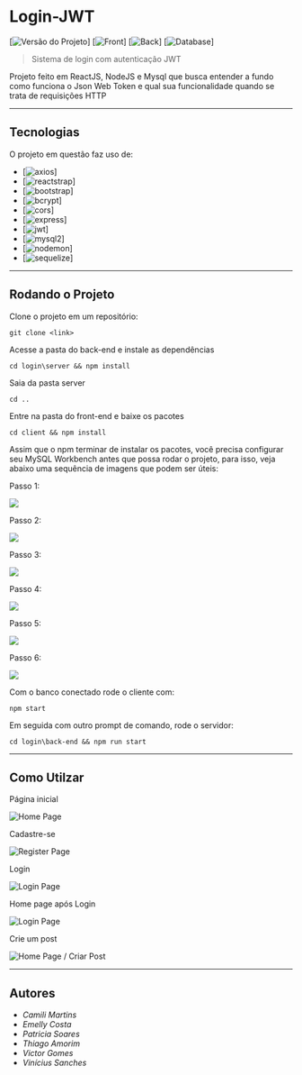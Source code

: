 # Login-JWT
[![Versão do Projeto][version]]
[![Front][react]]
[![Back][node]]
[![Database][db]]

> Sistema de login com autenticação JWT

Projeto feito em ReactJS, NodeJS e Mysql que busca entender a fundo como funciona o Json Web Token e qual sua funcionalidade quando se trata de requisições HTTP

---

## Tecnologias

O projeto em questão faz uso de:

* [![axios][axios]]
* [![reactstrap][reactstrap]]
* [![bootstrap][bootstrap]]
* [![bcrypt][bcrypt]]
* [![cors][cors]]
* [![express][express]]
* [![jwt][jwt]]
* [![mysql2][mysql2]]
* [![nodemon][nodemon]]
* [![sequelize][sequelize]]

---

## Rodando o Projeto

Clone o projeto em um repositório:
```
git clone <link>
```

Acesse a pasta do back-end e instale as dependências
```
cd login\server && npm install
```

Saia da pasta server
```
cd ..
```

Entre na pasta do front-end e baixe os pacotes
```
cd client && npm install
```

Assim que o npm terminar de instalar os pacotes, você precisa configurar seu MySQL Workbench antes que possa rodar o projeto, para isso, veja abaixo uma sequência de imagens que podem ser úteis: 
<p>Passo 1:</p>
<img src="./assets/mysql1.PNG"/>
<p>Passo 2:</p>
<img src="./assets/mysql2.PNG"/>
<p>Passo 3:</p>
<img src="./assets/mysql3.PNG"/>
<p>Passo 4:</p>
<img src="./assets/mysql4.PNG"/>
<p>Passo 5:</p>
<img src="./assets/mysql5.PNG"/>
<p>Passo 6:</p>
<img src="./assets/mysql6.PNG"/>

Com o banco conectado rode o cliente com:
```
npm start
```

Em seguida com outro prompt de comando, rode o servidor:
```
cd login\back-end && npm run start
```

---

## Como Utilzar

<p>Página inicial</p>
<img src="./assets/Home.PNG" alt="Home Page"/>
<p>Cadastre-se</p>
<img src="./assets/Register.PNG" alt="Register Page"/>
<p>Login</p>
<img src="./assets/Login.PNG" alt="Login Page"/>
<p>Home page após Login</p>
<img src="./assets/Logado.PNG" alt="Login Page"/>
<p>Crie um post</p>
<img src="./assets/Criar.PNG" alt="Home Page / Criar Post"/>

---

## Autores

* *Camili Martins*
* *Emelly Costa*
* *Patricia Soares*
* *Thiago Amorim*
* *Victor Gomes*
* *Vinícius Sanches*

<!-- Imagens e Links -->
[version]: https://img.shields.io/badge/Version-1.0.0-brightgreen?style=for-the-badge&logo=appveyor
[react]: https://img.shields.io/badge/Frontend-React-blue?style=for-the-badge
[node]: https://img.shields.io/badge/Backend-Node-important?style=for-the-badge
[db]: https://img.shields.io/badge/Database-Mysql-9cf?style=for-the-badge
[axios]: https://img.shields.io/badge/Front-Axios-blue?style=for-the-badge
[reactstrap]: https://img.shields.io/badge/Front-Reactstrap-blue?style=for-the-badge
[bootstrap]: https://img.shields.io/badge/Front-Bootstrap-blue?style=for-the-badge
[bcrypt]: https://img.shields.io/badge/Back-Bcrypt-important?style=for-the-badge
[cors]: https://img.shields.io/badge/Back-cors-important?style=for-the-badge
[express]: https://img.shields.io/badge/Back-express-important?style=for-the-badge
[jwt]: https://img.shields.io/badge/Back-jwt-important?style=for-the-badge
[nodemon]: https://img.shields.io/badge/Back-nodemon-important?style=for-the-badge
[mysql2]: https://img.shields.io/badge/DB-Mysql2-9cf?style=for-the-badge
[sequelize]: https://img.shields.io/badge/DB-Sequelize-9cf?style=for-the-badge